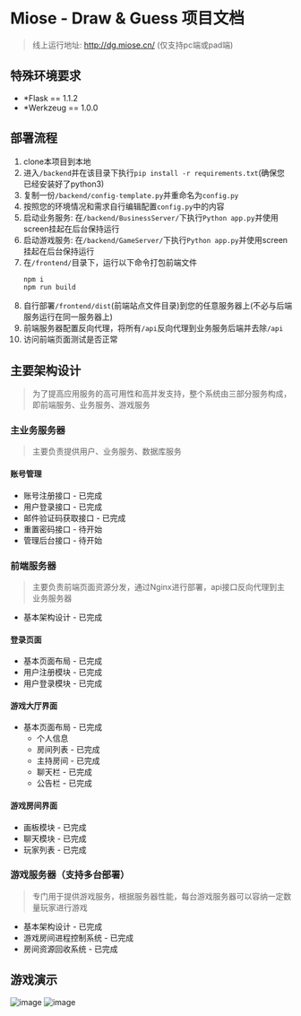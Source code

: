 # Miose - Draw & Guess 项目文档
> 线上运行地址: http://dg.miose.cn/ (仅支持pc端或pad端)

## 特殊环境要求

- *Flask == 1.1.2
- *Werkzeug == 1.0.0

## 部署流程

1. clone本项目到本地
2. 进入`/backend`并在该目录下执行`pip install -r requirements.txt`(确保您已经安装好了python3)
3. 复制一份`/backend/config-template.py`并重命名为`config.py`
4. 按照您的环境情况和需求自行编辑配置`config.py`中的内容
5. 启动业务服务: 在`/backend/BusinessServer/`下执行`Python app.py`并使用screen挂起在后台保持运行
6. 启动游戏服务: 在`/backend/GameServer/`下执行`Python app.py`并使用screen挂起在后台保持运行
7. 在`/frontend/`目录下，运行以下命令打包前端文件
    ```bash
    npm i
    npm run build
    ```
8. 自行部署`/frontend/dist`(前端站点文件目录)到您的任意服务器上(不必与后端服务运行在同一服务器上)
9. 前端服务器配置反向代理，将所有`/api`反向代理到业务服务后端并去除`/api`
10. 访问前端页面测试是否正常

## 主要架构设计
> 为了提高应用服务的高可用性和高并发支持，整个系统由三部分服务构成，即前端服务、业务服务、游戏服务

### 主业务服务器
> 主要负责提供用户、业务服务、数据库服务

#### 账号管理

- 账号注册接口 - 已完成
- 用户登录接口 - 已完成
- 邮件验证码获取接口 - 已完成
- 重置密码接口 - 待开始
- 管理后台接口 - 待开始

### 前端服务器
> 主要负责前端页面资源分发，通过Nginx进行部署，api接口反向代理到主业务服务器

- 基本架构设计 - 已完成

#### 登录页面

- 基本页面布局 - 已完成
- 用户注册模块 - 已完成
- 用户登录模块 - 已完成

#### 游戏大厅界面

- 基本页面布局 - 已完成
    + 个人信息
    + 房间列表 - 已完成
    + 主持房间 - 已完成
    + 聊天栏 - 已完成
    + 公告栏 - 已完成

#### 游戏房间界面

- 画板模块 - 已完成
- 聊天模块 - 已完成
- 玩家列表 - 已完成

### 游戏服务器（支持多台部署）
> 专门用于提供游戏服务，根据服务器性能，每台游戏服务器可以容纳一定数量玩家进行游戏

- 基本架构设计 - 已完成
- 游戏房间进程控制系统 - 已完成
- 房间资源回收系统 - 已完成

## 游戏演示

![image](https://github.com/KroMiose/Miose-Draw-Guess/assets/57167362/77fb75c7-8ddf-477a-9b4e-6dd712fc695f)
![image](https://github.com/KroMiose/Miose-Draw-Guess/assets/57167362/bf5809b4-12a7-46d1-bd91-147554e49908)
